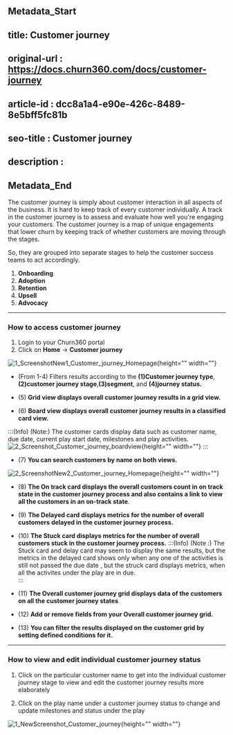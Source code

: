 ## Metadata_Start
## title: Customer journey
## original-url : https://docs.churn360.com/docs/customer-journey
## article-id : dcc8a1a4-e90e-426c-8489-8e5bff5fc81b
## seo-title : Customer journey
## description : 
## Metadata_End
The customer journey is simply about customer interaction in all aspects of the business. It is hard to keep track of every customer individually. A track in the customer journey is to assess and evaluate how well you're engaging your customers. The customer journey is a map of unique engagements that lower churn by keeping track of whether customers are moving through the stages. 

So, they are grouped into separate stages to help the customer success teams to act accordingly. 

1.	**Onboarding** 
2.	**Adoption**
3.	**Retention** 
4.	**Upsell** 
5.	**Advocacy** 

* * *

### How to access customer journey 
1. Login to your Churn360 portal 
2. Click on **Home** → **Customer journey**

![1_ScreenshotNew1_Customer_journey_Homepage](https://cdn.document360.io/b618a27d-7a6e-4dfb-84d1-30d3ef656644/Images/Documentation/1_ScreenshotNew1_Customer_journey_Homepage.png){height="" width=""}


* (From 1-4) Filters results according to the **(1)Customer journey type**, **(2)customer journey stage**,**(3)segment**, and **(4)journey status.**

* (5) **Grid view displays overall customer journey results in a grid view.**

* (6) **Board view displays overall customer journey results in a classified card view.** 

:::(Info) (Note:)
The customer cards display data such as customer name, due date, current play start date, milestones and play activities.
![2_Screenshot_Customer_journey_boardview](https://cdn.document360.io/b618a27d-7a6e-4dfb-84d1-30d3ef656644/Images/Documentation/2_Screenshot_Customer_journey_boardview.png){height="" width=""}
:::


* (7) **You can search customers by name on both views.**

![2_ScreenshotNew2_Customer_journey_Homepage](https://cdn.document360.io/b618a27d-7a6e-4dfb-84d1-30d3ef656644/Images/Documentation/2_ScreenshotNew2_Customer_journey_Homepage.png){height="" width=""}



* (8) **The On track card displays the overall customers count in on track state in the customer journey process and also contains a link to view all the customers in an on-track state**.

* (9) **The Delayed card displays metrics for the number of overall customers delayed in the customer journey process.**

* (10) **The Stuck card displays metrics for the number of overall customers stuck in the customer journey process.**
:::(Info) (Note :)
The Stuck card and delay card may seem to display the same results, but the metrics in the delayed card shows only when any one of the activities is still not passed the due date , but the struck card displays metrics, when all the activites under the play are in due.  
:::
* (11) **The Overall customer journey grid displays data of the customers on all the customer journey states**

* (12) **Add or remove fields from your Overall customer journey grid.**

* (13) **You can filter the results displayed on  the customer grid by setting defined conditions for it.**

* * *

### How to view and edit individual customer journey status

1. Click on the particular customer name to get into the individual customer journey stage to view and edit the customer journey results more elaborately

2. Click on the play name under a customer journey status to change and update milestones and status under the play
 

![1_NewScreenshot_Customer_journey](https://cdn.document360.io/b618a27d-7a6e-4dfb-84d1-30d3ef656644/Images/Documentation/1_NewScreenshot_Customer_journey.gif){height="" width=""}

